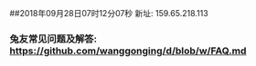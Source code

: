 ##2018年09月28日07时12分07秒 新址: 159.65.218.113
### 兔友常见问题及解答: https://github.com/wanggonging/d/blob/w/FAQ.md

